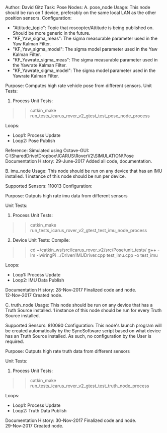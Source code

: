 Author: David Gitz
Task: Pose
Nodes:
A. pose_node
Usage: This node should be run on 1 device, preferably on the same local LAN as the other position sensors.
Configuration:
 * "Attitude_topic": Topic that roscopter/Attitude is being published on.  Should be more generic in the future.
 * "KF_Yaw_sigma_meas": The sigma measurable parameter used in the Yaw Kalman Filter.
 * "KF_Yaw_sigma_model": The sigma model parameter used in the Yaw Kalman Filter.
 * "KF_Yawrate_sigma_meas": The sigma measurable parameter used in the Yawrate Kalman Filter.
 * "KF_Yawrate_sigma_model": The sigma model parameter used in the Yawrate Kalman Filter.

Purpose: Computes high rate vehicle pose from different sensors.
Unit Tests:
1.  Process Unit Tests:
  >>catkin_make run_tests_icarus_rover_v2_gtest_test_pose_node_process

Loops:
 * Loop1: Process Update
 * Loop2: Pose Publish

Reference:
Simulated using Octave-GUI: C:\SharedDrive\Dropbox\ICARUS\RoverV2\SIMULATION\Pose
Documentation History:
29-June-2017
Added all code, documentation.  

B. imu_node
Usage: This node should be run on any device that has an IMU installed.  1 instance of this node should be run per device.

Supported Sensors: 
  110013
Configuration:
  

Purpose: Outputs high rate imu data from different sensors

Unit Tests:
1. Process Unit Tests:
  >>catkin_make run_tests_icarus_rover_v2_gtest_test_imu_node_process
2. Device Unit Tests:
  Compile:
  >>cd ~/catkin_ws/src/icarus_rover_v2/src/Pose/unit_tests/
  >>g++ -lm -lwiringPi ../Driver/IMUDriver.cpp test_imu.cpp -o test_imu


  
Loops:
 * Loop1: Process Update
 * Loop2: IMU Data Publish

Documentation History:
28-Nov-2017
Finalized code and node.  
12-Nov-2017
Created node.

C. truth_node
Usage: This node should be run on any device that has a Truth Source installed.  1 instance of this node should be run for every Truth Source installed.

Supported Sensors: 
  810090
Configuration:
  This node's launch program will be created automatically by the SyncSoftware script based on what device has an Truth Source installed.  As such, no configuration
  by the User is required.

Purpose: Outputs high rate truth data from different sensors

Unit Tests:
1. Process Unit Tests:
  >>catkin_make run_tests_icarus_rover_v2_gtest_test_truth_node_process
  
Loops:
 * Loop1: Process Update
 * Loop2: Truth Data Publish

Documentation History:
30-Nov-2017
Finalized code and node.  
29-Nov-2017
Created node.

